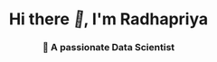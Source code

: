 <!-- Banner / Welcome Section with Animated Hand -->
<h1 align="center">
  Hi there 
  <span class="wave" style="
    display: inline-block;
    animation: wave-animation 2s infinite;
    transform-origin: 70% 70%;
  ">👋</span>, I'm Radhapriya
</h1>
<h3 align="center">🚀 A passionate Data Scientist </h3>

<!-- Animation styles for waving hand -->
<style>
@keyframes wave-animation {
  0% { transform: rotate(0.0deg) }
  10% { transform: rotate(14.0deg) }
  20% { transform: rotate(-8.0deg) }
  30% { transform: rotate(14.0deg) }
  40% { transform: rotate(-4.0deg) }
  50% { transform: rotate(10.0deg) }
  60% { transform: rotate(0.0deg) }
  100% { transform: rotate(0.0deg) }
}
.wave {
  display: inline-block;
  animation: wave-animation 2s infinite;
  transform-origin: 70% 70%;
}
</style>
